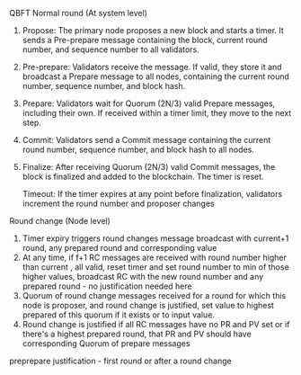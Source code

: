 
QBFT Normal round (At system level)

1. Propose: The primary node proposes a new block and starts a timer. It sends a Pre-prepare message containing the block, current round number, and sequence number to all validators.
2. Pre-prepare: Validators receive the message. If valid, they store it and broadcast a Prepare message to all nodes, containing the current round number, sequence number, and block hash.
3. Prepare: Validators wait for Quorum (2N/3)  valid Prepare messages, including their own. If received within a timer limit, they move to the next step.
4. Commit: Validators send a Commit message containing the current round number, sequence number, and block hash to all nodes.
5. Finalize: After receiving Quorum (2N/3)  valid Commit messages, the block is finalized and added to the blockchain. The timer is reset.

   Timeout: If the timer expires at any point before finalization, validators increment the round number and proposer changes


Round change (Node level) 

1. Timer expiry triggers round changes message broadcast with current+1 round, any prepared round and corresponding value
2. At any time, if f+1 RC messages are received with round number higher than current , all valid, reset timer and set round number to min of those higher values, broadcast RC with the new round number and any prepared round - no justification needed here
3. Quorum of round change messages received for a round for which this node is proposer, and round change is justified, set value to highest prepared of this quorum if it exists or to input value.
4. Round change is justified if all RC messages have no PR and PV set or if there's a highest prepared round, that PR and PV should have corresponding Quorum of prepare messages

preprepare justification - first round or after a round change 
